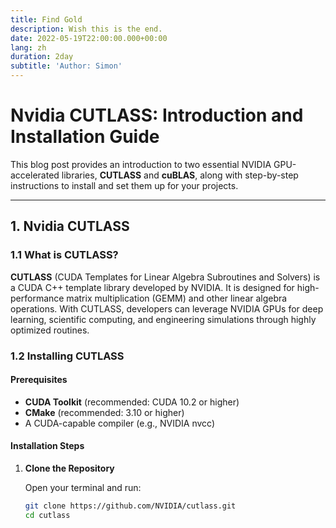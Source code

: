 ```yaml
---
title: Find Gold
description: Wish this is the end.
date: 2022-05-19T22:00:00.000+00:00
lang: zh
duration: 2day
subtitle: 'Author: Simon'
---
```


# Nvidia CUTLASS: Introduction and Installation Guide

This blog post provides an introduction to two essential NVIDIA GPU-accelerated libraries, **CUTLASS** and **cuBLAS**, along with step-by-step instructions to install and set them up for your projects.

---

## 1. Nvidia CUTLASS

### 1.1 What is CUTLASS?

**CUTLASS** (CUDA Templates for Linear Algebra Subroutines and Solvers) is a CUDA C++ template library developed by NVIDIA. It is designed for high-performance matrix multiplication (GEMM) and other linear algebra operations. With CUTLASS, developers can leverage NVIDIA GPUs for deep learning, scientific computing, and engineering simulations through highly optimized routines.

### 1.2 Installing CUTLASS

#### Prerequisites

- **CUDA Toolkit** (recommended: CUDA 10.2 or higher)
- **CMake** (recommended: 3.10 or higher)
- A CUDA-capable compiler (e.g., NVIDIA nvcc)

#### Installation Steps

1. **Clone the Repository**

   Open your terminal and run:
   ```bash
   git clone https://github.com/NVIDIA/cutlass.git
   cd cutlass
